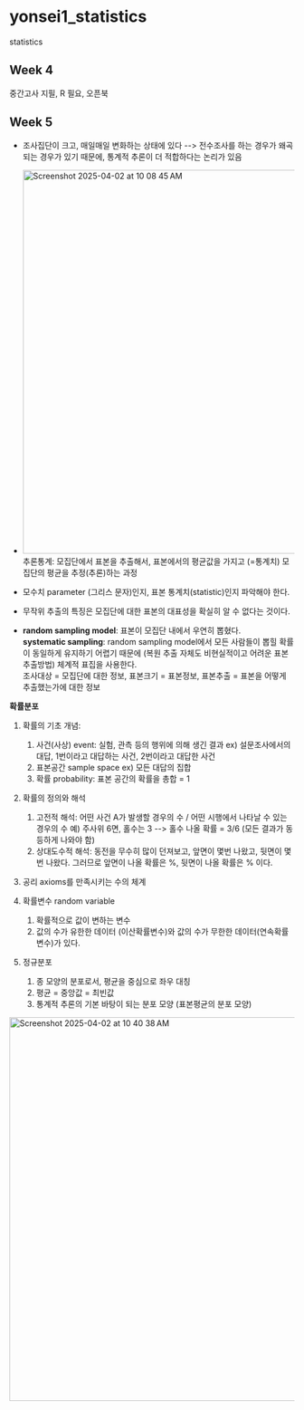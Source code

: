 # yonsei1_statistics
statistics

## Week 4
중간고사 지필, R 필요, 오픈북

## Week 5

- 조사집단이 크고, 매일매일 변화하는 상태에 있다 --> 전수조사를 하는 경우가 왜곡되는 경우가 있기 때문에, 통계적 추론이 더 적합하다는 논리가 있음

- <img width="678" alt="Screenshot 2025-04-02 at 10 08 45 AM" src="https://github.com/user-attachments/assets/5c3f1aec-69a0-449e-add7-d2e5512f31b9" />
  추론통계: 모집단에서 표본을 추출해서, 표본에서의 평균값을 가지고 (=통계치) 모집단의 평균을 추정(추론)하는 과정

- 모수치 parameter (그리스 문자)인지, 표본 통계치(statistic)인지 파악해야 한다.
- 무작위 추출의 특징은 모집단에 대한 표본의 대표성을 확실히 알 수 없다는 것이다.
- **random sampling model**: 표본이 모집단 내에서 우연히 뽑혔다. <br/>
  **systematic sampling**: random sampling model에서 모든 사람들이 뽑힐 확률이 동일하게 유지하기 어렵기 때문에 (복원 추출 자체도 비현실적이고 어려운 표본추출방법) 체계적 표집을 사용한다. <br/>
  조사대상 = 모집단에 대한 정보, 표본크기 = 표본정보, 표본추출 = 표본을 어떻게 추출했는가에 대한 정보


**확률분포**
1. 확률의 기초 개념: <br/>
   1) 사건(사상) event: 실험, 관측 등의 행위에 의해 생긴 결과 
      ex) 설문조사에서의 대답, 1번이라고 대답하는 사건, 2번이라고 대답한 사건 <br/>
   2) 표본공간 sample space
      ex) 모든 대답의 집합 <br/>
   3) 확률 probability: 표본 공간의 확률을 총합 =  1
  
2. 확률의 정의와 해석
   1) 고전적 해석: 어떤 사건 A가 발생할 경우의 수 / 어떤 시행에서 나타날 수 있는 경우의 수
      예) 주사위 6면, 홀수는 3 --> 홀수 나올 확률 = 3/6 (모든 결과가 동등하게 나와야 함) <br/>
   3) 상대도수적 해석: 동전을 무수히 많이 던져보고, 앞면이 몇번 나왔고, 뒷면이 몇번 나왔다. 그러므로 앞면이 나올 확률은 %, 뒷면이 나올 확률은 % 이다.

3. 공리 axioms를 만족시키는 수의 체계

4. 확률변수 random variable
   1) 확률적으로 값이 변하는 변수
   2) 값의 수가 유한한 데이터 (이산확률변수)와 값의 수가 무한한 데이터(연속확률변수)가 있다.
  
5. 정규분포
   1) 종 모양의 분포로서, 평균을 중심으로 좌우 대칭
   2) 평균 = 중앙값 = 최빈값
   3) 통계적 추론의 기본 바탕이 되는 분포 모양 (표본평균의 분포 모양)

<img width="678" alt="Screenshot 2025-04-02 at 10 40 38 AM" src="https://github.com/user-attachments/assets/3b63bfd4-bdcb-4a07-b86d-a683e2aab970" />




      





